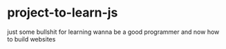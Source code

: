 # project-to-learn-js
just some bullshit for learning 
wanna be a good programmer  and now how to build websites 
